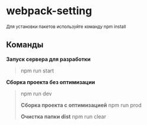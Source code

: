 # webpack-setting
<sub>Для установки пакетов используйте команду npm install</sub>
## Команды

**Запуск сервера для разработки**
> npm run start

**Сборка проекта без оптимизации**
> npm run dev
> 
> **Сборка проекта с оптимизацией**
> npm run prod
> 
> **Очистка папки dist**
> npm run clear

